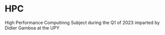 # HPC
High Performance Computinng
Subject during the Q1 of 2023 imparted by Didier Gamboa at the UPY
